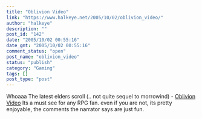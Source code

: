 ```yaml
---
title: "Oblivion Video"
link: "https://www.halkeye.net/2005/10/02/oblivion_video/"
author: "halkeye"
description: ""
post_id: "142"
date: "2005/10/02 00:55:16"
date_gmt: "2005/10/02 00:55:16"
comment_status: "open"
post_name: "oblivion_video"
status: "publish"
category: "Gaming"
tags: []
post_type: "post"
---
```


Whoaaa The latest elders scroll (.. not quite sequel to morrowind) - [Oblivion Video](http://files.filefront.com/Oblivion20minGameplayavi/;4201955;;/fileinfo.html) Its a must see for any RPG fan. even if you are not, its pretty enjoyable, the comments the narrator says are just fun.